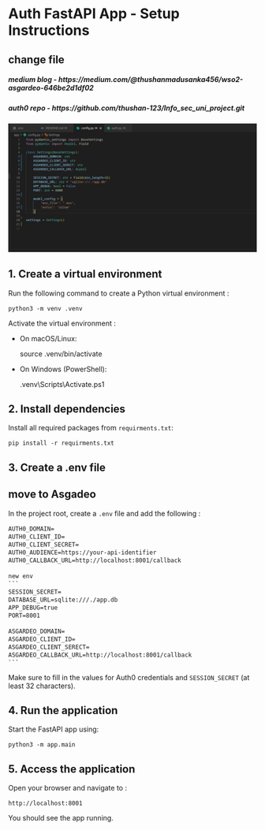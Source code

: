 # Auth FastAPI App - Setup Instructions

## change file 
<h5>medium blog - https://medium.com/@thushanmadusanka456/wso2-asgardeo-646be2d1df02</h5>
<h5>auth0 repo - https://github.com/thushan-123/Info_sec_uni_project.git </h5>

<img src="./img.png" />

## 1. Create a virtual environment
Run the following command to create a Python virtual environment :

    python3 -m venv .venv

Activate the virtual environment :

- On macOS/Linux:

    source .venv/bin/activate

- On Windows (PowerShell):

    .venv\Scripts\Activate.ps1

## 2. Install dependencies
Install all required packages from `requirments.txt`:

    pip install -r requirments.txt

## 3. Create a .env file 
## move to Asgadeo 
In the project root, create a `.env` file and add the following :

    AUTH0_DOMAIN=
    AUTH0_CLIENT_ID=
    AUTH0_CLIENT_SECRET=
    AUTH0_AUDIENCE=https://your-api-identifier
    AUTH0_CALLBACK_URL=http://localhost:8001/callback

    new env
    ```
    SESSION_SECRET=
    DATABASE_URL=sqlite:///./app.db
    APP_DEBUG=true
    PORT=8001

    ASGARDEO_DOMAIN=
    ASGARDEO_CLIENT_ID=
    ASGARDEO_CLIENT_SERECT=
    ASGARDEO_CALLBACK_URL=http://localhost:8001/callback
    ```

Make sure to fill in the values for Auth0 credentials and `SESSION_SECRET` (at least 32 characters).

## 4. Run the application
Start the FastAPI app using:

    python3 -m app.main

## 5. Access the application
Open your browser and navigate to :

    http://localhost:8001

You should see the app running.
